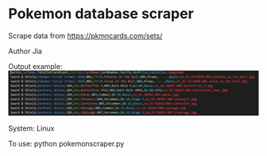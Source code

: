 # Pokemon database scraper
Scrape data from https://pkmncards.com/sets/

Author
Jia

Output example:
![Output example](readme_img.png)


System: Linux

To use: python pokemonscraper.py
